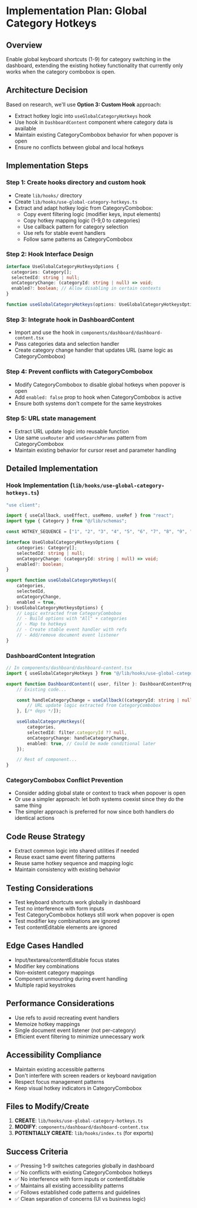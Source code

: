 # Implementation Plan: Global Category Hotkeys

## Overview
Enable global keyboard shortcuts (1-9) for category switching in the dashboard, extending the existing hotkey functionality that currently only works when the category combobox is open.

## Architecture Decision
Based on research, we'll use **Option 3: Custom Hook** approach:
- Extract hotkey logic into `useGlobalCategoryHotkeys` hook
- Use hook in `DashboardContent` component where category data is available
- Maintain existing CategoryCombobox behavior for when popover is open
- Ensure no conflicts between global and local hotkeys

## Implementation Steps

### Step 1: Create hooks directory and custom hook
- Create `lib/hooks/` directory
- Create `lib/hooks/use-global-category-hotkeys.ts`
- Extract and adapt hotkey logic from CategoryCombobox:
  - Copy event filtering logic (modifier keys, input elements)
  - Copy hotkey mapping logic (1-9,0 to categories)
  - Use callback pattern for category selection
  - Use refs for stable event handlers
  - Follow same patterns as CategoryCombobox

### Step 2: Hook Interface Design
```typescript
interface UseGlobalCategoryHotkeysOptions {
  categories: Category[];
  selectedId: string | null;
  onCategoryChange: (categoryId: string | null) => void;
  enabled?: boolean; // Allow disabling in certain contexts
}

function useGlobalCategoryHotkeys(options: UseGlobalCategoryHotkeysOptions): void
```

### Step 3: Integrate hook in DashboardContent
- Import and use the hook in `components/dashboard/dashboard-content.tsx`
- Pass categories data and selection handler
- Create category change handler that updates URL (same logic as CategoryCombobox)

### Step 4: Prevent conflicts with CategoryCombobox
- Modify CategoryCombobox to disable global hotkeys when popover is open
- Add `enabled: false` prop to hook when CategoryCombobox is active
- Ensure both systems don't compete for the same keystrokes

### Step 5: URL state management
- Extract URL update logic into reusable function
- Use same `useRouter` and `useSearchParams` pattern from CategoryCombobox
- Maintain existing behavior for cursor reset and parameter handling

## Detailed Implementation

### Hook Implementation (`lib/hooks/use-global-category-hotkeys.ts`)
```typescript
"use client";

import { useCallback, useEffect, useMemo, useRef } from "react";
import type { Category } from "@/lib/schemas";

const HOTKEY_SEQUENCE = ["1", "2", "3", "4", "5", "6", "7", "8", "9", "0"];

interface UseGlobalCategoryHotkeysOptions {
	categories: Category[];
	selectedId: string | null;
	onCategoryChange: (categoryId: string | null) => void;
	enabled?: boolean;
}

export function useGlobalCategoryHotkeys({
	categories,
	selectedId,
	onCategoryChange,
	enabled = true,
}: UseGlobalCategoryHotkeysOptions) {
	// Logic extracted from CategoryCombobox
	// - Build options with "All" + categories
	// - Map to hotkeys
	// - Create stable event handler with refs
	// - Add/remove document event listener
}
```

### DashboardContent Integration
```typescript
// In components/dashboard/dashboard-content.tsx
import { useGlobalCategoryHotkeys } from "@/lib/hooks/use-global-category-hotkeys";

export function DashboardContent({ user, filter }: DashboardContentProps) {
	// Existing code...

	const handleCategoryChange = useCallback((categoryId: string | null) => {
		// URL update logic extracted from CategoryCombobox
	}, [/* deps */]);

	useGlobalCategoryHotkeys({
		categories,
		selectedId: filter.categoryId ?? null,
		onCategoryChange: handleCategoryChange,
		enabled: true, // Could be made conditional later
	});

	// Rest of component...
}
```

### CategoryCombobox Conflict Prevention
- Consider adding global state or context to track when popover is open
- Or use a simpler approach: let both systems coexist since they do the same thing
- The simpler approach is preferred for now since both handlers do identical actions

## Code Reuse Strategy
- Extract common logic into shared utilities if needed
- Reuse exact same event filtering patterns
- Reuse same hotkey sequence and mapping logic
- Maintain consistency with existing behavior

## Testing Considerations
- Test keyboard shortcuts work globally in dashboard
- Test no interference with form inputs
- Test CategoryCombobox hotkeys still work when popover is open
- Test modifier key combinations are ignored
- Test contentEditable elements are ignored

## Edge Cases Handled
- Input/textarea/contentEditable focus states
- Modifier key combinations
- Non-existent category mappings
- Component unmounting during event handling
- Multiple rapid keystrokes

## Performance Considerations
- Use refs to avoid recreating event handlers
- Memoize hotkey mappings
- Single document event listener (not per-category)
- Efficient event filtering to minimize unnecessary work

## Accessibility Compliance
- Maintain existing accessible patterns
- Don't interfere with screen readers or keyboard navigation
- Respect focus management patterns
- Keep visual hotkey indicators in CategoryCombobox

## Files to Modify/Create
1. **CREATE**: `lib/hooks/use-global-category-hotkeys.ts`
2. **MODIFY**: `components/dashboard/dashboard-content.tsx`
3. **POTENTIALLY CREATE**: `lib/hooks/index.ts` (for exports)

## Success Criteria
- ✅ Pressing 1-9 switches categories globally in dashboard
- ✅ No conflicts with existing CategoryCombobox hotkeys
- ✅ No interference with form inputs or contentEditable
- ✅ Maintains all existing accessibility patterns
- ✅ Follows established code patterns and guidelines
- ✅ Clean separation of concerns (UI vs business logic)

